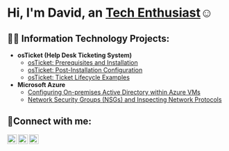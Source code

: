 <h1>Hi, I'm David, an <a href="https://www.linkedin.com/in/davidburke-infotech/">Tech Enthusiast</a>☺</h1>

<h2>👨‍💻 Information Technology Projects:</h2>

- <b>osTicket (Help Desk Ticketing System)</b>
  - [osTicket: Prerequisites and Installation](https://github.com/DavidBurke520/osticket-prereqs)
  - [osTicket: Post-Installation Configuration](https://github.com/DavidBurke520/post-install)
  - [osTicket: Ticket Lifecycle Examples](https://github.com/DavidBurke520/osTicket-ticket-Lifecycle)
- <b>Microsoft Azure</b>
  - [Configuring On-premises Active Directory within Azure VMs](https://github.com/DavidBurke520/Configuring-Active-Directory)
  - [Network Security Groups (NSGs) and Inspecting Network Protocols](https://github.com/DavidBurke520/Azure-Networking-Protocols)

<h2>🤳Connect with me:</h2>

[<img align="left" alt="Josh | Twitter" width="22px" src="https://cdn.jsdelivr.net/npm/simple-icons@v3/icons/twitter.svg" />][twitter]
[<img align="left" alt="Josh | LinkedIn" width="22px" src="https://cdn.jsdelivr.net/npm/simple-icons@v3/icons/linkedin.svg" />][linkedin]
[<img align="left" alt="Josh | Instagram" width="22px" src="https://cdn.jsdelivr.net/npm/simple-icons@v3/icons/instagram.svg" />][instagram]

[twitter]: https://twitter.com/Josh
[instagram]: https://www.instagram.com/Josh
[linkedin]: https://www.linkedin.com/in/davidburke-infotech/
